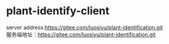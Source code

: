 # plant-identify-client
server address:https://gitee.com/luosiyu/plant-identification.git</br>
服务端地址：https://gitee.com/luosiyu/plant-identification.git
